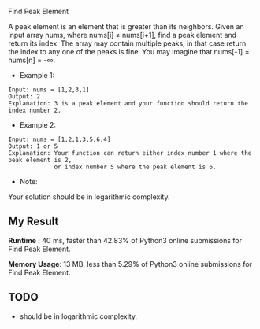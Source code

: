 Find Peak Element

A peak element is an element that is greater than its neighbors.
Given an input array nums, where nums[i] ≠ nums[i+1], find a peak element and return its index.
The array may contain multiple peaks, in that case return the index to any one of the peaks is fine.
You may imagine that nums[-1] = nums[n] = -∞.

- Example 1:

```
Input: nums = [1,2,3,1]
Output: 2
Explanation: 3 is a peak element and your function should return the index number 2.
```

- Example 2:

```
Input: nums = [1,2,1,3,5,6,4]
Output: 1 or 5 
Explanation: Your function can return either index number 1 where the peak element is 2, 
             or index number 5 where the peak element is 6.
```

- Note:

Your solution should be in logarithmic complexity.


## My Result

**Runtime** : 40 ms, faster than 42.83% of Python3 online submissions for Find Peak Element.

**Memory Usage**: 13 MB, less than 5.29% of Python3 online submissions for Find Peak Element.


## TODO

- should be in logarithmic complexity.
